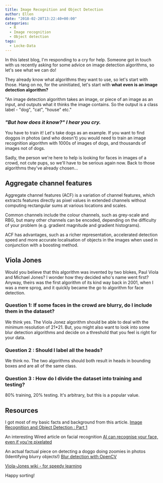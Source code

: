 ```yaml
---
title: Image Recognition and Object Detection
author: Ellen
date: "2018-02-28T13:22:40+00:00"
categories:
  - R
  - Image recognition
  - Object detection
tags:
  - Locke-Data
---
```


In this latest blog, I'm responding to a cry for help. Someone got in touch with us recently asking for some advice on image detection algorithms, so let's see what we can do!

They already know what algorithms they want to use, so let's start with those. Hang on no, for the uninitiated, let's start with **what even is an image detection algorithm?**

"An image detection algorithm takes an image, or piece of an image as an input, and outputs what it thinks the image contains. So the output is a class label - "dog", "cat", "house" etc."

### *"But how does it know?" I hear you cry.*

You have to train it! Let's take dogs as an example. If you want to find doggos in photos (and who doesn't) you would need to train an image recognition algorithm with 1000s of images of dogs, and thousands of images not of dogs.

Sadly, the person we're here to help is looking for faces in images of a crowd, not cute pups, so we'll have to be serious again now. Back to those algorithms they've already chosen...

Aggregate channel features
--------------------------

Aggregate channel features (ACF) is a variation of channel features, which extracts features directly as pixel values in extended channels without computing rectangular sums at various locations and scales.

Common channels include the colour channels, such as grey-scale and RBG, but many other channels can be encoded, depending on the difficulty of your problem (e.g. gradient magnitude and gradient histograms).

ACF has advantages, such as a richer representation, accelerated detection speed and more accurate localisation of objects in the images when used in conjunction with a boosting method.

Viola Jones
-----------

Would you believe that this algorithm was invented by two blokes, Paul Viola and Michael Jones? I wonder how they decided who's name went first? Anyway, theirs was the first algorithm of its kind way back in 2001, when I was a mere sprog, and it quickly became the go to algorithm for face detection.

### Question 1: If some faces in the crowd are blurry, do I include them in the dataset?

We think yes. The Viola Jonez algorithm should be able to deal with the minimum resolution of 21\*21. But, you might also want to look into some blur detection algorithms and decide on a threshold that you feel is right for your data.

### Question 2 : Should I label all the heads? 
We think no. The two algorithms should both result in heads in bounding boxes and are all of the same class.

### Question 3 : How do I divide the dataset into training and testing?
80% training, 20% testing. It's arbitrary, but this is a popular value.

Resources
---------

I got most of my basic facts and background from this article. [Image Recognition and Object Detection : Part 1](https://www.learnopencv.com/image-recognition-and-object-detection-part1/)

An interesting Wired article on facial recognition [AI can recognise your face, even if you're pixelated](https://www.wired.com/2016/09/machine-learning-can-identify-pixelated-faces-researchers-show/)

An actual factual piece on detecting a doggo doing zoomies in photos (Identifying blurry objects!) [Blur detection with OpenCV](https://www.pyimagesearch.com/2015/09/07/blur-detection-with-opencv/)

[Viola-Jones wiki - for speedy learning](https://en.wikipedia.org/wiki/Viola–Jones_object_detection_framework)

Happy sorting!

